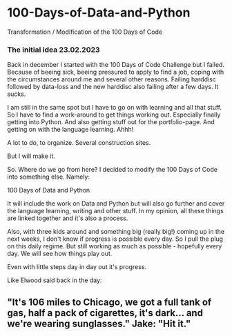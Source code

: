 # 100-Days-of-Data-and-Python
 Transformation / Modification of the 100 Days of Code

 ### The initial idea 23.02.2023

Back in december I started with the 100 Days of Code Challenge but I failed. Because of beeing sick, beeing pressured to apply to find a job, coping with the circumstances around me and several other reasons.
Failing harddisc followed by data-loss and the new harddisc also failing after a few days. It sucks. 

I am still in the same spot but I have to go on with learning and all that stuff. So I have to find a work-around to get things working out. Especially finally getting into Python. And also getting stuff out for the portfolio-page.
And getting on with the language learning. Ahhh!

A lot to do, to organize. Several construction sites.

But I will make it.

So. Where do we go from here?
I decided to modify the 100 Days of Code into something else.
Namely: 

100 Days of Data and Python

It will include the work on Data and Python but will also go further and cover the language learning, writing and other stuff. In my opinion, all these things are linked together and it's also a process.

Also, with three kids around and something big (really big!) coming up in the next weeks, I don't know if progress is possible every day. So I pull the plug on this daily regime. But still working as much as possible - hopefully every day. We will see how things play out.

Even with little steps day in day out it's progress.

Like Elwood said back in the day: 

## "It's 106 miles to Chicago, we got a full tank of gas, half a pack of cigarettes, it's dark... and we're wearing sunglasses." Jake: "Hit it."
